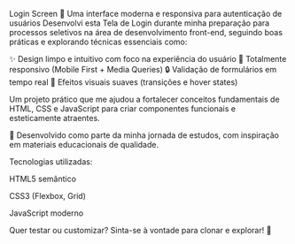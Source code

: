 Login Screen 🔐
Uma interface moderna e responsiva para autenticação de usuários
Desenvolvi esta Tela de Login durante minha preparação para processos seletivos na área de desenvolvimento front-end, seguindo boas práticas e explorando técnicas essenciais como:

✨ Design limpo e intuitivo com foco na experiência do usuário
📱 Totalmente responsivo (Mobile First + Media Queries)
🔒 Validação de formulários em tempo real
🎨 Efeitos visuais suaves (transições e hover states)

Um projeto prático que me ajudou a fortalecer conceitos fundamentais de HTML, CSS e JavaScript para criar componentes funcionais e esteticamente atraentes.

🔹 Desenvolvido como parte da minha jornada de estudos, com inspiração em materiais educacionais de qualidade.

Tecnologias utilizadas:

HTML5 semântico

CSS3 (Flexbox, Grid)

JavaScript moderno

Quer testar ou customizar? Sinta-se à vontade para clonar e explorar! 🚀
